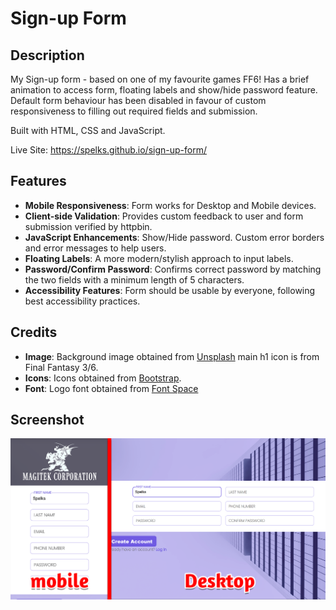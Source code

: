 # Sign-up Form

## Description
My Sign-up form - based on one of my favourite games FF6! Has a brief animation to access form, floating labels and show/hide password feature. Default form behaviour has been disabled in favour of custom responsiveness to filling out required fields and submission.

Built with HTML, CSS and JavaScript.

Live Site: https://spelks.github.io/sign-up-form/

## Features
- **Mobile Responsiveness**: Form works for Desktop and Mobile devices.
- **Client-side Validation**: Provides custom feedback to user and form submission verified by httpbin.
- **JavaScript Enhancements**: Show/Hide password. Custom error borders and error messages to help users.
- **Floating Labels**: A more modern/stylish approach to input labels.
- **Password/Confirm Password**: Confirms correct password by matching the two fields with a minimum length of 5 characters.
- **Accessibility Features**: Form should be usable by everyone, following best accessibility practices.

## Credits
- **Image**: Background image obtained from [Unsplash](https://unsplash.com/@joelfilip?utm_content=creditCopyText&utm_medium=referral&utm_source=unsplash) main h1 icon is from Final Fantasy 3/6.
- **Icons**: Icons obtained from [Bootstrap](https://icons.getbootstrap.com).
- **Font**: Logo font obtained from [Font Space](https://www.fontspace.com/ferrum-font-f6281)

## Screenshot

![Sign-up Form Screenshot](/img/sign-up-form-preview.png)